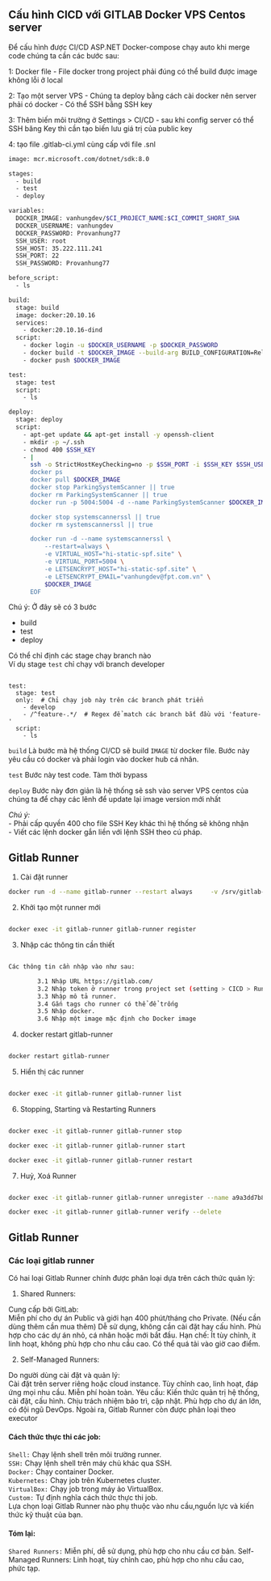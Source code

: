 
## Cấu hình CICD với GITLAB Docker VPS Centos server

Để cấu hình được CI/CD ASP.NET Docker-compose chạy auto khi merge code chúng ta cần các bước sau:

1: Docker file
    - File docker trong project phải đúng có thể build được image không lỗi ở local

2: Tạo một server VPS
    - Chúng ta deploy bằng cách cài docker nên server phải có docker
    - Có thể SSH bằng SSH key

3: Thêm biến môi trường ở Settings > CI/CD
    -  sau khi config server có thể SSH băng Key thì cần tạo biến lưu giá trị của public key

4: tạo file .gitlab-ci.yml cùng cấp với file .snl

```bash
image: mcr.microsoft.com/dotnet/sdk:8.0

stages:
  - build
  - test
  - deploy

variables:
  DOCKER_IMAGE: vanhungdev/$CI_PROJECT_NAME:$CI_COMMIT_SHORT_SHA
  DOCKER_USERNAME: vanhungdev
  DOCKER_PASSWORD: Provanhung77
  SSH_USER: root
  SSH_HOST: 35.222.111.241
  SSH_PORT: 22
  SSH_PASSWORD: Provanhung77

before_script:
  - ls

build:
  stage: build
  image: docker:20.10.16
  services:
    - docker:20.10.16-dind
  script:
    - docker login -u $DOCKER_USERNAME -p $DOCKER_PASSWORD
    - docker build -t $DOCKER_IMAGE --build-arg BUILD_CONFIGURATION=Release .
    - docker push $DOCKER_IMAGE

test:
  stage: test
  script:
    - ls

deploy:
  stage: deploy
  script:
    - apt-get update && apt-get install -y openssh-client
    - mkdir -p ~/.ssh
    - chmod 400 $SSH_KEY
    - |
      ssh -o StrictHostKeyChecking=no -p $SSH_PORT -i $SSH_KEY $SSH_USER@$SSH_HOST << EOF
      docker ps
      docker pull $DOCKER_IMAGE
      docker stop ParkingSystemScanner || true
      docker rm ParkingSystemScanner || true
      docker run -p 5004:5004 -d --name ParkingSystemScanner $DOCKER_IMAGE

      docker stop systemscannerssl || true
      docker rm systemscannerssl || true

      docker run -d --name systemscannerssl \
          --restart=always \
          -e VIRTUAL_HOST="hi-static-spf.site" \
          -e VIRTUAL_PORT=5004 \
          -e LETSENCRYPT_HOST="hi-static-spf.site" \
          -e LETSENCRYPT_EMAIL="vanhungdev@fpt.com.vn" \
          $DOCKER_IMAGE
      EOF


```

Chú ý: 
Ở đây sẽ có 3 bước
  - build
  - test
  - deploy

Có thể chỉ định các stage chạy branch nào  
Ví dụ stage `test` chỉ chạy với branch developer

```bahs

test:
  stage: test
  only:  # Chỉ chạy job này trên các branch phát triển
    - develop
    - /^feature-.*/  # Regex để match các branch bắt đầu với 'feature-'
  script:
    - ls

```

`build` Là bước mà hệ thống CI/CD sẽ build `IMAGE` từ docker file. Bước này yêu cầu có docker và phải login vào docker hub cá nhân.

`test` Bước này test code. Tàm thời bypass

`deploy` Bước này đơn giản là hệ thống sẽ ssh vào server VPS centos của chúng ta để chạy các lênh để update lại image version mới nhất

*Chú ý:*   
    - Phải cấp quyền 400 cho file SSH Key khác thì hệ thống sẽ không nhận  
    - Viết các lệnh docker gắn liền với lệnh SSH theo cú pháp.

## Gitlab Runner

1. Cài đặt runner
```bash
docker run -d --name gitlab-runner --restart always     -v /srv/gitlab-runner/config:/etc/gitlab-runner     -v /var/run/docker.sock:/var/run/docker.sock     gitlab/gitlab-runner:v15.8.2

```

2. Khởi tạo một runner mới
```bash

docker exec -it gitlab-runner gitlab-runner register

```


3. Nhập các thông tin cần thiết

```bash

Các thông tin cần nhập vào như sau:

        3.1 Nhập URL https://gitlab.com/
        3.2 Nhập token ở runner trong project set (setting > CICD > Runner).
        3.3 Nhập mô tả runner.
        3.4 Gắn tags cho runner có thể để trống
        3.5 Nhập docker.
        3.6 Nhập một image mặc định cho Docker image

```


4. docker restart gitlab-runner
```bash

docker restart gitlab-runner

```

5. Hiển thị các runner
```bash

docker exec -it gitlab-runner gitlab-runner list

```

6. Stopping, Starting và Restarting Runners
```bash

docker exec -it gitlab-runner gitlab-runner stop

docker exec -it gitlab-runner gitlab-runner start

docker exec -it gitlab-runner gitlab-runner restart
```

7. Huỷ, Xoá Runner
```bash

docker exec -it gitlab-runner gitlab-runner unregister --name a9a3dd7b82bd

docker exec -it gitlab-runner gitlab-runner verify --delete

```


## Gitlab Runner

### Các loại gitlab runner

Có hai loại Gitlab Runner chính được phân loại dựa trên cách thức quản lý:

1. Shared Runners:

Cung cấp bởi GitLab:  
Miễn phí cho dự án Public và giới hạn 400 phút/tháng cho Private. (Nếu cần dùng thêm cần mua thêm)
Dễ sử dụng, không cần cài đặt hay cấu hình.
Phù hợp cho các dự án nhỏ, cá nhân hoặc mới bắt đầu.
Hạn chế:
Ít tùy chỉnh, ít linh hoạt, không phù hợp cho nhu cầu cao.
Có thể quá tải vào giờ cao điểm.  

2. Self-Managed Runners:

Do người dùng cài đặt và quản lý:  
Cài đặt trên server riêng hoặc cloud instance.
Tùy chỉnh cao, linh hoạt, đáp ứng mọi nhu cầu.
Miễn phí hoàn toàn.
Yêu cầu:
Kiến thức quản trị hệ thống, cài đặt, cấu hình.
Chịu trách nhiệm bảo trì, cập nhật.
Phù hợp cho dự án lớn, có đội ngũ DevOps.
Ngoài ra, Gitlab Runner còn được phân loại theo executor 


#### Cách thức thực thi các job:  

`Shell:` Chạy lệnh shell trên môi trường runner.  
`SSH:` Chạy lệnh shell trên máy chủ khác qua SSH.  
`Docker:` Chạy container Docker.  
`Kubernetes:` Chạy job trên Kubernetes cluster.  
`VirtualBox:` Chạy job trong máy ảo VirtualBox.  
`Custom:` Tự định nghĩa cách thức thực thi job.  
Lựa chọn loại Gitlab Runner nào phụ thuộc vào nhu cầu,nguồn lực và kiến thức kỹ thuật của bạn.  

#### Tóm lại:

`Shared Runners:` Miễn phí, dễ sử dụng, phù hợp cho nhu cầu cơ bản.
Self-Managed Runners: Linh hoạt, tùy chỉnh cao, phù hợp cho nhu cầu cao, phức tạp.
